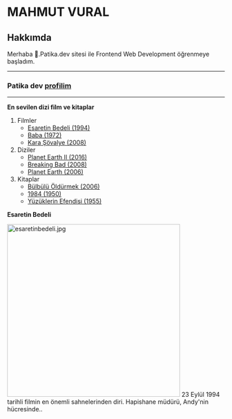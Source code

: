 <html>
<head>
</head>
<body>
    <h1>MAHMUT VURAL</h1> 
        <h2>Hakkımda</h2> 
        Merhaba 👋.Patika.dev sitesi ile Frontend Web Development öğrenmeye başladım.
        <p></p> 
        <hr> <h3>Patika dev <a href="https://app.patika.dev/beyazbaret"> profilim </a> </h3> <hr>
     
  <b> En sevilen dizi film ve kitaplar </b> 
    <ol>
        <li> Filmler
            <ul>
                <li><a href="https://www.imdb.com/title/tt0111161/?ref_=adv_li_tt"> Esaretin Bedeli (1994) </a></li>
                <li> <a href="https://www.imdb.com/title/tt0068646/?ref_=adv_li_tt"> Baba (1972) </a> </li>
                 <li> <a href="https://www.imdb.com/title/tt0468569/?ref_=adv_li_tt"> Kara Şövalye (2008) </a> </li>
                </ul>
        </li>
        <li> Diziler
            <ul>
                <li> <a href="https://www.imdb.com/title/tt5491994/?pf_rd_m=A2FGELUUNOQJNL&pf_rd_p=12230b0e-0e00-43ed-9e59-8d5353703cce&pf_rd_r=VQ66N4T9W6VTX3NK7EDT&pf_rd_s=center-1&pf_rd_t=15506&pf_rd_i=toptv&ref_=chttvtp_tt_1">  Planet Earth II (2016)</a></li>
                <li> <a href="https://www.imdb.com/title/tt0903747/?pf_rd_m=A2FGELUUNOQJNL&pf_rd_p=12230b0e-0e00-43ed-9e59-8d5353703cce&pf_rd_r=VQ66N4T9W6VTX3NK7EDT&pf_rd_s=center-1&pf_rd_t=15506&pf_rd_i=toptv&ref_=chttvtp_tt_2"> Breaking Bad (2008) </a> </li>
                <li> <a href="https://www.imdb.com/title/tt0795176/?pf_rd_m=A2FGELUUNOQJNL&pf_rd_p=12230b0e-0e00-43ed-9e59-8d5353703cce&pf_rd_r=VQ66N4T9W6VTX3NK7EDT&pf_rd_s=center-1&pf_rd_t=15506&pf_rd_i=toptv&ref_=chttvtp_tt_3"> Planet Earth (2006) </a> </li>
            </ul>
            </li>
        <li> Kitaplar
            <ul>
                <li> <a href="https://www.goodreads.com/book/show/2657.To_Kill_a_Mockingbird"> Bülbülü Öldürmek (2006) </a>  </li>
                <li> <a href="https://www.goodreads.com/book/show/5470.1984"> 1984 (1950) </a>  </li>
                <li> <a href="https://www.goodreads.com/book/show/33.The_Lord_of_the_Rings"> Yüzüklerin Efendisi (1955) </a>  </li>
            </ul>
        </li>
         </ol>
    <strong> Esaretin Bedeli </strong>  <p> </p>
    <img src="https://iyikigormusum.com/public/uploads/files/scale_1200%20(2).jpg" alt="esaretinbedeli.jpg" width="400">
     23 Eylül 1994 tarihli filmin en önemli sahnelerinden diri. Hapishane müdürü, Andy'nin hücresinde..
